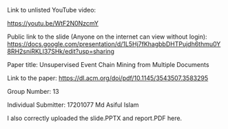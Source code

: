 Link to unlisted YouTube video:

https://youtu.be/WtF2N0NzcmY

Public link to the slide (Anyone on the internet can view without login):
https://docs.google.com/presentation/d/1L5Hj7fKhagbbDHTPujdh6thmu0Y8RH2sniRKLl37SHk/edit?usp=sharing

Paper title: Unsupervised Event Chain Mining from Multiple Documents

Link to the paper: https://dl.acm.org/doi/pdf/10.1145/3543507.3583295

Group Number:
13

Individual Submitter:
17201077 Md Asiful Islam

I also correctly uploaded the slide.PPTX and report.PDF here.
